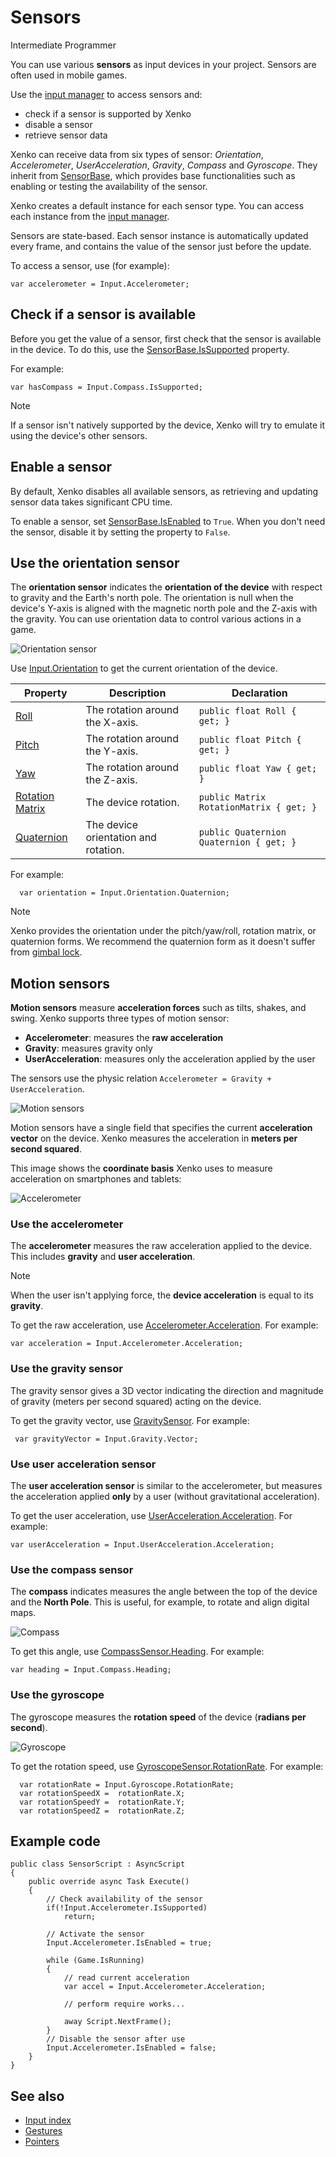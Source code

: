 # Sensors

<span class="label label-doc-level">Intermediate</span>
<span class="label label-doc-audience">Programmer</span>

You can use various **sensors** as input devices in your project. Sensors are often used in mobile games.

Use the [input manager](xref="SiliconStudio.Xenko.Input.InputManager") to access sensors and:

* check if a sensor is supported by Xenko
* disable a sensor
* retrieve sensor data

Xenko can receive data from six types of sensor: _Orientation_, _Accelerometer_, _UserAcceleration_, _Gravity_, _Compass_ and _Gyroscope_. They inherit from [SensorBase](xref="SiliconStudio.Xenko.Input.SensorBase"), which provides base functionalities such as enabling or testing the availability of the sensor.

Xenko creates a default instance for each sensor type. You can access each instance from the [input manager](xref="SiliconStudio.Xenko.InputManager").

Sensors are state-based. Each sensor instance is automatically updated every frame, and contains the value of the sensor just before the update.

To access a sensor, use (for example):

```
var accelerometer = Input.Accelerometer;
```

## Check if a sensor is available

Before you get the value of a sensor, first check that the sensor is available in the device. To do this, use the [SensorBase.IsSupported](xref="SiliconStudio.Xenko.Input.SensorBase.IsSupported") property.

For example:
```
var hasCompass = Input.Compass.IsSupported;
```

> [!Note]
> If a sensor isn't natively supported by the device, Xenko will try to emulate it using the device's other sensors.

## Enable a sensor

By default, Xenko disables all available sensors, as retrieving and updating sensor data takes significant CPU time.

To enable a sensor, set [SensorBase.IsEnabled](xref="SiliconStudio.Xenko.Input.SensorBase.IsEnabled")
to ```True```. When you don't need the sensor, disable it by setting the property to ```False```.

## Use the orientation sensor

The **orientation sensor** indicates the **orientation of the device** with respect to gravity and the Earth's north pole. The orientation is null when the device's Y-axis is aligned with the magnetic north pole and the Z-axis with the gravity. You can use orientation data to control various actions in a game.

![Orientation sensor](media/sensor-overview-orientation-sensor.png)

Use [Input.Orientation](xref="SiliconStudio.Xenko.Input.InputManager.Orientation") to get the current orientation of the device.

| Property        | Description                                     | Declaration                                 |
|-----------------|-------------------------------------------------|---------------------------------------------|
| [Roll](xref="SiliconStudio.Xenko.Input.OrientationSensor.Roll") | The rotation around the X-axis. | ```public float Roll { get; }``` |
| [Pitch](xref="SiliconStudio.Xenko.Input.OrientationSensor.Pitch")           | The rotation around the Y-axis.                    | ```public float Pitch { get; }```           |
| [Yaw](xref="SiliconStudio.Xenko.Input.OrientationSensor.Yaw")             | The rotation around the Z-axis.                    | ```public float Yaw { get; }``` |
| [Rotation Matrix](xref="SiliconStudio.Xenko.Input.OrientationSensor.RotationMatrix") | The device rotation.  | ```public Matrix RotationMatrix { get; }``` |
| [Quaternion](xref="SiliconStudio.Xenko.Input.OrientationSensor.Quaternion") | The device orientation and rotation. |  ```public Quaternion Quaternion { get; }``` |

For example:

```
  var orientation = Input.Orientation.Quaternion;
```

> [!Note]
> Xenko provides the orientation under the pitch/yaw/roll, rotation matrix, or quaternion forms. We recommend the quaternion form as it doesn't suffer from [gimbal lock](https://en.wikipedia.org/wiki/Gimbal_lock).

## Motion sensors
**Motion sensors** measure **acceleration forces** such as tilts, shakes, and swing. Xenko supports three types of motion sensor:

* **Accelerometer**: measures the **raw acceleration**
* **Gravity**: measures gravity only
* **UserAcceleration**: measures only the acceleration applied by the user

The sensors use the physic relation ```Accelerometer = Gravity + UserAcceleration```.

![Motion sensors](media/sensor-overview-accelerometer-acceleration-gravity.png)

Motion sensors have a single field that specifies the current **acceleration vector** on the device. Xenko measures the acceleration in **meters per second squared**.

This image shows the **coordinate basis** Xenko uses to measure acceleration on smartphones and tablets:

![Accelerometer](media/sensor-overview-accelerometer-sensor.png)

### Use the accelerometer

The **accelerometer** measures the raw acceleration applied to the device. This includes **gravity** and **user acceleration**.

> [!NOTE]
> When the user isn't applying force, the **device acceleration** is equal to its **gravity**.

To get the raw acceleration, use [Accelerometer.Acceleration](xref="SiliconStudio.Xenko.Input.AccelerometerSensor.Acceleration"). For example:
```
var acceleration = Input.Accelerometer.Acceleration;
```

### Use the gravity sensor
The gravity sensor gives a 3D vector indicating the direction and magnitude of gravity (meters per second squared) acting on the device. 

To get the gravity vector, use [GravitySensor](xref="SiliconStudio.Xenko.Input.GravitySensor"). For example:

```
 var gravityVector = Input.Gravity.Vector;
```

### Use user acceleration sensor
The **user acceleration sensor** is similar to the accelerometer, but measures the acceleration applied **only** by a user (without gravitational acceleration). 

To get the user acceleration, use [UserAcceleration.Acceleration](xref="SiliconStudio.Xenko.Input.InputManager.UserAccelerationSensor"). For example:
```                       
var userAcceleration = Input.UserAcceleration.Acceleration;
```

### Use the compass sensor

The **compass** indicates measures the angle between the top of the device and the **North Pole**. This is useful, for example, to rotate and align digital maps.

![Compass](media/sensor-overview-compasss.png)

To get this angle, use [CompassSensor.Heading](xref="SiliconStudio.Xenko.Input.CompassSensor.Heading"). For example:

```
var heading = Input.Compass.Heading;
```

### Use the gyroscope

The gyroscope measures the **rotation speed** of the device (**radians per second**).

![Gyroscope](media/sensor-overview-gyroscope-sensor.png)

To get the rotation speed, use [GyroscopeSensor.RotationRate](xref="SiliconStudio.Xenko.Input.GyroscopeSensor.RotationRate"). For example:

```
  var rotationRate = Input.Gyroscope.RotationRate; 
  var rotationSpeedX =  rotationRate.X;
  var rotationSpeedY =  rotationRate.Y;
  var rotationSpeedZ =  rotationRate.Z;
```

## Example code

```
public class SensorScript : AsyncScript
{
	public override async Task Execute()
	{
		// Check availability of the sensor
		if(!Input.Accelerometer.IsSupported)
			return;
			
		// Activate the sensor
		Input.Accelerometer.IsEnabled = true;
				
		while (Game.IsRunning)
		{
			// read current acceleration
			var accel = Input.Accelerometer.Acceleration;
			
			// perform require works...
			
			away Script.NextFrame();
		}		
		// Disable the sensor after use
		Input.Accelerometer.IsEnabled = false;
	}
}
```

## See also
* [Input index](index.md)
* [Gestures](gestures.md)
* [Pointers](pointers.md)
